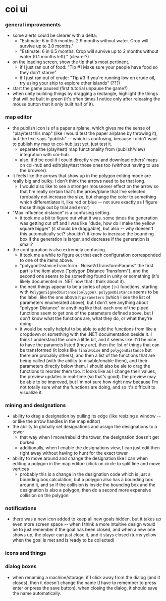 # coi ui

### general improvements
- some alerts could be clearer with a delta:
	- "Estimate: 6 in 0.5 months. 2.9 months without water. Crop will survive up to 3.0 months."
	- "Estimate: 6 in 0.5 months. Crop will survive up to 3 months without water (0.1 months left)." (clearer?)
- on the loading screen, show the tip that's most pertinent.
	- if I just ran out of food: "Tip #1 Make sure your people have food so they don't starve"
	- if I just ran out of crude: "Tip #3 If you're running low on crude oil, try using your ship to explore other islands" (???)
- start the game paused (first tutorial unpause the game?)
- when unity building things by dragging a rectangle, highlight the things that will be built in green (it's often times I notice only after releasing the mouse button that it only built half of it).

### map editor
- the publish icon is of a paper airplane, which gives me the sense of "play/test this map" (like I would test the paper airplane by throwing it), but the text says "publish" -- which is confusing, because I didn't want to publish my map to coi-hub just yet, just test it.
	- separate the (play/test) map functionality from (publish/view) integration with coi-hub.
	- also, it'd be cool if I could directly view and download others' maps on coi-hub and edit/play/test those ones too (witrhout having to use the browser).
- it feels like the arrows that show up in the polygon editing mode are really big and bulky. I don't think the arrows need to be that long.
	- I would also like to see a stronger mouseover effect on the arrow so that I'm really certain that's the arrow/plane that I've selected (probably not increase the size, but change the color to something which differentiates it, like red or blue -- not sure exactly as I figure those things out by trial and error)
- "Max influence distance" is a confusing setting.
	- it took me a bit to figure out what it was. some times the generation was getting cut off and I was like "dude, how do I make the yellow square bigger" (it should be draggable), but also -- why doesen't this automatically set? shouldn't it know to increase the bounding box if the generation is larger, and decrease if the generation is small?
- the configuration is also extremely confusing.
	- it took me a while to figure out that each configuration corresponded to one of the items above.
	- "polygonDistanceTransform : Noise2dTransformParams" the first part is the item above ("polygon Distance Transform"), and the second one seems to be something found in unity or something (it's likely documented in .NET now that I think about it).
	- the next things appear to be a series of pipe (`|>`) functions, starting with `PolygonSignedDistance(polygon)`. `polygonDistance` seems to be the label, like the one above it `parameters` (which I see the list of parameters enumerated above), but I don't see anything about "polygon Distance" or anything like that. each one of the piped functions seem to get one of the parameters defined above, but I don't know what the functions are, what they do, or what they're doing.
	- it would be really helpful to be able to add the functions from like a dropdown or something with the .NET documentation beside it. I think I understand the code a little bit, and it seems like it'd be nice to have the paramets listed (they are), then the list of things that can be transformed (it looks like `finalNoise` and `polygonDistance` but there are probably others), and then a list of the functions that are being called (with the ability to disable/enable them), and their parameters directly below them. I should also be ale to drag the functions to reorder them too. it looks like as I change their values, the preview updates in real-time (so that's good). the preview may be able to be improved, but I'm not sure how right now because I'm not totally sure what the functions are doing, and so it's difficult to visualize it.


### mining and designations
- ability to drag a designation by pulling its edge (like resizing a window -- or like the arrow handles in the map editor)
- the ability to globally set designations and assign the designations to a tower
	- that way when I move/rebuild the tower, the designation doesn't get borked.
	- additionally, when I enable the designations view, I can just edit then right away without having to hunt for the exact tower
- ability to move around and change the designation like I can when editing a polygon in the map editor: (click on circle to split line and move vertices
	- probably this is a change in the designation code which is just a bounding box calculation, but a polygon also has a bounding box around it, and so if the collision is inside the bounding box and the designation is also a polygon, then do a second more expensive collision on the polygon


### notifications
- there was a new icon added to keep all new goals hidden, but it takes up even more screen space -- when I think a more intuitive design would be to just remember if the goal has been closed, and when a new one shows up, the player can just close it, and it stays closed (turns yellow when the goal is met and is ready to be collected)


### icons and things

### dialog boxes
- when renaming a machine/storage, if I click away from the dialog (and it closes), then it doesn't change the name (I have to remember to press enter or press the save button). when closing the dialog, it should save the name automatically.

